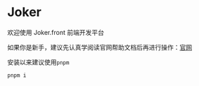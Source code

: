 # Joker

欢迎使用 Joker.front 前端开发平台

如果你是新手，建议先认真学阅读官网帮助文档后再进行操作：[官网](http://front.jokers.pub)

安装以来建议使用`pnpm`

```js
pnpm i
```
